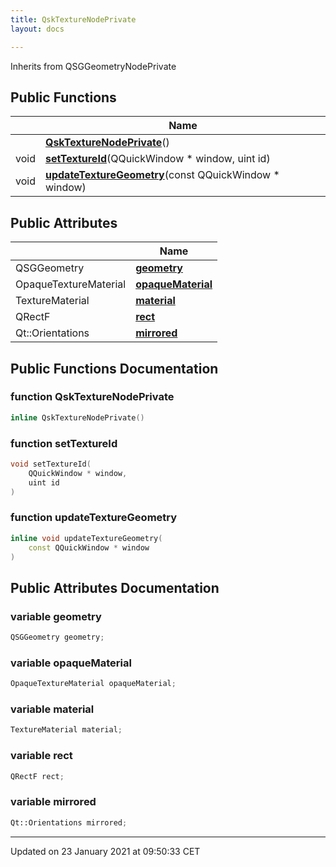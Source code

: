 ```yaml
---
title: QskTextureNodePrivate
layout: docs

---
```





Inherits from QSGGeometryNodePrivate

## Public Functions

|                | Name           |
| -------------- | -------------- |
| | **[QskTextureNodePrivate](/docs/classes/class_qsk_texture_node_private/#function-qsktexturenodeprivate)**() |
| void | **[setTextureId](/docs/classes/class_qsk_texture_node_private/#function-settextureid)**(QQuickWindow * window, uint id) |
| void | **[updateTextureGeometry](/docs/classes/class_qsk_texture_node_private/#function-updatetexturegeometry)**(const QQuickWindow * window) |

## Public Attributes

|                | Name           |
| -------------- | -------------- |
| QSGGeometry | **[geometry](/docs/classes/class_qsk_texture_node_private/#variable-geometry)**  |
| OpaqueTextureMaterial | **[opaqueMaterial](/docs/classes/class_qsk_texture_node_private/#variable-opaquematerial)**  |
| TextureMaterial | **[material](/docs/classes/class_qsk_texture_node_private/#variable-material)**  |
| QRectF | **[rect](/docs/classes/class_qsk_texture_node_private/#variable-rect)**  |
| Qt::Orientations | **[mirrored](/docs/classes/class_qsk_texture_node_private/#variable-mirrored)**  |

## Public Functions Documentation

### function QskTextureNodePrivate

```cpp
inline QskTextureNodePrivate()
```


### function setTextureId

```cpp
void setTextureId(
    QQuickWindow * window,
    uint id
)
```


### function updateTextureGeometry

```cpp
inline void updateTextureGeometry(
    const QQuickWindow * window
)
```


## Public Attributes Documentation

### variable geometry

```cpp
QSGGeometry geometry;
```


### variable opaqueMaterial

```cpp
OpaqueTextureMaterial opaqueMaterial;
```


### variable material

```cpp
TextureMaterial material;
```


### variable rect

```cpp
QRectF rect;
```


### variable mirrored

```cpp
Qt::Orientations mirrored;
```


-------------------------------

Updated on 23 January 2021 at 09:50:33 CET